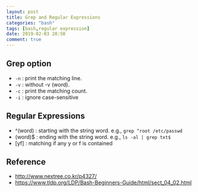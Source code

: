 ```yaml
---
layout: post
title: Grep and Regular Expressions
categories: "bash"
tags: [bash,regular expression]
date: 2019-02-03 20:50
comment: true
---
```


## Grep option
- `-n` : print the matching line.
- `-v` : without -v (word).
- `-c` : print the matching count.
- `-i` : ignore case-sensitive

## Regular Expressions
- ^(word) : starting with the string word. e.g., `grep ^root /etc/passwd`
- (word)\$ : ending with the string word. e.g., `ls -al | grep txt$`
- [yf] : matching if any y or f is contained



## Reference
- http://www.nextree.co.kr/p4327/
- https://www.tldp.org/LDP/Bash-Beginners-Guide/html/sect_04_02.html
